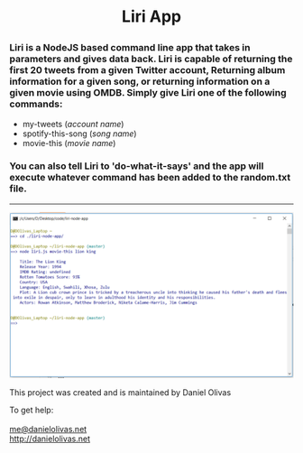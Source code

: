 #
<h1>
<p align="center">
Liri App
</p>
</h1>

### Liri is a NodeJS based command line app that takes in parameters and gives data back.  Liri is capable of returning the first 20 tweets from a given Twitter account, Returning album information for a given song, or returning information on a given movie using OMDB.  Simply give Liri one of the following commands: 
  - my-tweets (*account name*)
  - spotify-this-song (*song name*)
  - movie-this (*movie name*)
  
### You can also tell Liri to 'do-what-it-says' and the app will execute whatever command has been added to the random.txt file.

---
![Liri Screen Cap](./liri.png)

This project was created and is maintained by Daniel Olivas

To get help:<br><br>
me@danielolivas.net<br>
http://danielolivas.net
